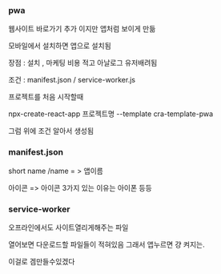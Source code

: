 ### pwa

웹사이트 바로가기 추가 이지만 앱처럼 보이게 만듦

모바일에서 설치하면 앱으로 설치됨

장점 : 설치 , 마케팅 비용 적고 아날로그 유저배려됨

조건 : manifest.json / service-worker.js

프로젝트를 처음 시작할때

npx-create-react-app 프로젝트명 --template cra-template-pwa

그럼 위에 조건 알아서 생성됨

### manifest.json

short name /name = > 앱이름

아이콘 => 아이콘 3가지 있는 이유는 아이폰 등등

### service-worker

오프라인에서도 사이트열리게해주는 파일

열어보면 다운로드할 파일들이 적혀있음 그래서 앱누르면 걍 켜지는.

이걸로 겜만들수있겠다
